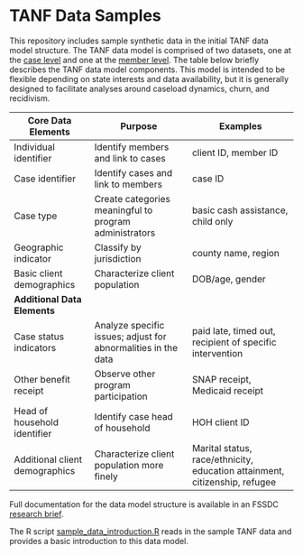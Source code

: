 # TANF Data Samples

This repository includes sample synthetic data in the initial TANF data model structure. The TANF data model is comprised of two datasets, one at the [case level](https://github.com/chapinhall/FSSDC/blob/master/sample_TANF_data/CaseMonths.csv) and one at the [member level](https://github.com/chapinhall/FSSDC/blob/master/sample_TANF_data/MemberMonths.csv). The table below briefly describes the TANF data model components.  This model is intended to be flexible depending on state interests and data availability, but it is generally designed to facilitate analyses around caseload dynamics, churn, and recidivism.

| **Core Data Elements**         |  **Purpose**                                                   | **Examples**                                                               |
|--------------------------------|----------------------------------------------------------------|----------------------------------------------------------------------------|
| Individual identifier          |  Identify members and link to cases                            | client ID, member ID                                                       |
| Case identifier                |  Identify cases and link to members                            | case ID                                                                    |
| Case type                      |  Create categories meaningful to program administrators        | basic cash assistance, child only                                          |
| Geographic indicator           |  Classify by jurisdiction                                      | county name, region                                                        |
| Basic client demographics      |  Characterize client population                                | DOB/age, gender                                                            |
| **Additional Data Elements**   |                                                                |                                                                            |
| Case status indicators         |  Analyze specific issues; adjust for abnormalities in the data | paid late, timed out, recipient of specific intervention                   |
| Other benefit receipt          |  Observe other program participation                           | SNAP receipt, Medicaid receipt                                             |
| Head of household identifier   |  Identify case head of household                               | HOH client ID                                                              |
| Additional client demographics |  Characterize client population more finely                    | Marital status, race/ethnicity, education attainment, citizenship, refugee |

Full documentation for the data model structure is available in an FSSDC [research brief](https://www.mathematica-mpr.com/our-publications-and-findings/publications/family-self-sufficiency-data-center-creating-a-data-model-to-analyze-tanf-caseloads).

The R script [sample_data_introduction.R](https://github.com/chapinhall/FSSDC/blob/master/sample_TANF_data/sample_data_introduction.R) reads in the sample TANF data and provides a basic introduction to this data model.
